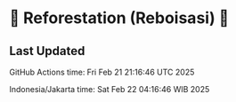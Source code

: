 
# 🌳 Reforestation (Reboisasi) 🌲

## Last Updated

GitHub Actions time: Fri Feb 21 21:16:46 UTC 2025

Indonesia/Jakarta time: Sat Feb 22 04:16:46 WIB 2025
